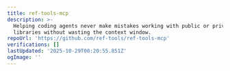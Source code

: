 ```yaml
---
title: ref-tools-mcp
description: >-
  Helping coding agents never make mistakes working with public or private
  libraries without wasting the context window.
repoUrl: 'https://github.com/ref-tools/ref-tools-mcp'
verifications: []
lastUpdated: '2025-10-29T00:20:55.851Z'
ogImage: ''
---
```


